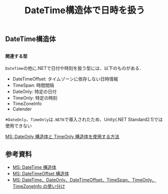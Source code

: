 ﻿---
title: DateTime構造体で日時を扱う
category: C#
tags:
  - C#
id: 88d3120f-1210-48f6-9e6c-a4c3b6543f4f
---

## DateTime構造体

##

#### 関連する型
`DateTime`の他に.NETで日付や時刻を扱う型には、以下のものがある．

- DateTimeOffset: タイムゾーンに依存しない日時情報
- TimeSpan: 時間間隔
- DateOnly: 特定の日付
- TimeOnly: 特定の時刻
- TimeZoneInfo
- Calender

※`DateOnly`、`TimeOnly`は`.NET6`で導入されたため、Unity(.NET Standard2.1)では使用できない

[MS: DateOnly 構造体と TimeOnly 構造体を使用する方法](https://learn.microsoft.com/ja-jp/dotnet/standard/datetime/how-to-use-dateonly-timeonly)

## 

## 参考資料

- [MS: DateTime 構造体](https://learn.microsoft.com/ja-jp/dotnet/api/system.datetime?view=net-8.0)
- [MS: DateTimeOffset 構造体](https://learn.microsoft.com/ja-jp/dotnet/api/system.datetimeoffset?view=net-8.0)
- [MS: DateTime、DateOnly、DateTimeOffset、TimeSpan、TimeOnly、TimeZoneInfo の使い分け](https://learn.microsoft.com/ja-jp/dotnet/standard/datetime/choosing-between-datetime)

